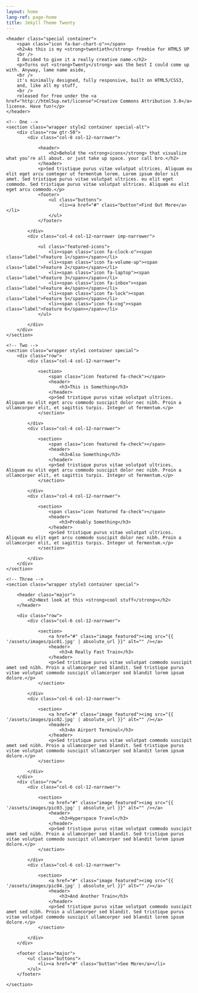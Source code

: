 ```yaml
---
layout: home
lang-ref: page-home
title: Jekyll Theme Twenty
---
```

<!-- Main -->
<article id="main">

    <header class="special container">
        <span class="icon fa-bar-chart-o"></span>
        <h2>As this is my <strong>twentieth</strong> freebie for HTML5 UP
        <br />
        I decided to give it a really creative name.</h2>
        <p>Turns out <strong>Twenty</strong> was the best I could come up with. Anyway, lame name aside,
        <br />
        it's minimally designed, fully responsive, built on HTML5/CSS3,
        and, like all my stuff,
        <br />
        released for free under the <a href="http://html5up.net/license">Creative Commons Attribution 3.0</a> license. Have fun!</p>
    </header>

    <!-- One -->
    <section class="wrapper style2 container special-alt">
        <div class="row gtr-50">
            <div class="col-8 col-12-narrower">

                <header>
                    <h2>Behold the <strong>icons</strong> that visualize what you’re all about. or just take up space. your call bro.</h2>
                </header>
                <p>Sed tristique purus vitae volutpat ultrices. Aliquam eu elit eget arcu comteger ut fermentum lorem. Lorem ipsum dolor sit amet. Sed tristique purus vitae volutpat ultrices. eu elit eget commodo. Sed tristique purus vitae volutpat ultrices. Aliquam eu elit eget arcu commodo.</p>
                <footer>
                    <ul class="buttons">
                        <li><a href="#" class="button">Find Out More</a></li>
                    </ul>
                </footer>

            </div>
            <div class="col-4 col-12-narrower imp-narrower">

                <ul class="featured-icons">
                    <li><span class="icon fa-clock-o"><span class="label">Feature 1</span></span></li>
                    <li><span class="icon fa-volume-up"><span class="label">Feature 2</span></span></li>
                    <li><span class="icon fa-laptop"><span class="label">Feature 3</span></span></li>
                    <li><span class="icon fa-inbox"><span class="label">Feature 4</span></span></li>
                    <li><span class="icon fa-lock"><span class="label">Feature 5</span></span></li>
                    <li><span class="icon fa-cog"><span class="label">Feature 6</span></span></li>
                </ul>

            </div>
        </div>
    </section>

    <!-- Two -->
    <section class="wrapper style1 container special">
        <div class="row">
            <div class="col-4 col-12-narrower">

                <section>
                    <span class="icon featured fa-check"></span>
                    <header>
                        <h3>This is Something</h3>
                    </header>
                    <p>Sed tristique purus vitae volutpat ultrices. Aliquam eu elit eget arcu commodo suscipit dolor nec nibh. Proin a ullamcorper elit, et sagittis turpis. Integer ut fermentum.</p>
                </section>

            </div>
            <div class="col-4 col-12-narrower">

                <section>
                    <span class="icon featured fa-check"></span>
                    <header>
                        <h3>Also Something</h3>
                    </header>
                    <p>Sed tristique purus vitae volutpat ultrices. Aliquam eu elit eget arcu commodo suscipit dolor nec nibh. Proin a ullamcorper elit, et sagittis turpis. Integer ut fermentum.</p>
                </section>

            </div>
            <div class="col-4 col-12-narrower">

                <section>
                    <span class="icon featured fa-check"></span>
                    <header>
                        <h3>Probably Something</h3>
                    </header>
                    <p>Sed tristique purus vitae volutpat ultrices. Aliquam eu elit eget arcu commodo suscipit dolor nec nibh. Proin a ullamcorper elit, et sagittis turpis. Integer ut fermentum.</p>
                </section>

            </div>
        </div>
    </section>

    <!-- Three -->
    <section class="wrapper style3 container special">

        <header class="major">
            <h2>Next look at this <strong>cool stuff</strong></h2>
        </header>

        <div class="row">
            <div class="col-6 col-12-narrower">

                <section>
                    <a href="#" class="image featured"><img src="{{ '/assets/images/pic01.jpg' | absolute_url }}" alt="" /></a>
                    <header>
                        <h3>A Really Fast Train</h3>
                    </header>
                    <p>Sed tristique purus vitae volutpat commodo suscipit amet sed nibh. Proin a ullamcorper sed blandit. Sed tristique purus vitae volutpat commodo suscipit ullamcorper sed blandit lorem ipsum dolore.</p>
                </section>

            </div>
            <div class="col-6 col-12-narrower">

                <section>
                    <a href="#" class="image featured"><img src="{{ '/assets/images/pic02.jpg' | absolute_url }}" alt="" /></a>
                    <header>
                        <h3>An Airport Terminal</h3>
                    </header>
                    <p>Sed tristique purus vitae volutpat commodo suscipit amet sed nibh. Proin a ullamcorper sed blandit. Sed tristique purus vitae volutpat commodo suscipit ullamcorper sed blandit lorem ipsum dolore.</p>
                </section>

            </div>
        </div>
        <div class="row">
            <div class="col-6 col-12-narrower">

                <section>
                    <a href="#" class="image featured"><img src="{{ '/assets/images/pic03.jpg' | absolute_url }}" alt="" /></a>
                    <header>
                        <h3>Hyperspace Travel</h3>
                    </header>
                    <p>Sed tristique purus vitae volutpat commodo suscipit amet sed nibh. Proin a ullamcorper sed blandit. Sed tristique purus vitae volutpat commodo suscipit ullamcorper sed blandit lorem ipsum dolore.</p>
                </section>

            </div>
            <div class="col-6 col-12-narrower">

                <section>
                    <a href="#" class="image featured"><img src="{{ '/assets/images/pic04.jpg' | absolute_url }}" alt="" /></a>
                    <header>
                        <h3>And Another Train</h3>
                    </header>
                    <p>Sed tristique purus vitae volutpat commodo suscipit amet sed nibh. Proin a ullamcorper sed blandit. Sed tristique purus vitae volutpat commodo suscipit ullamcorper sed blandit lorem ipsum dolore.</p>
                </section>

            </div>
        </div>

        <footer class="major">
            <ul class="buttons">
                <li><a href="#" class="button">See More</a></li>
            </ul>
        </footer>

    </section>

</article>